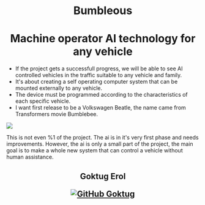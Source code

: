 
<h1 align='center'> Bumbleous </h1>

<h1 align='center'> Machine operator AI technology for any vehicle </h1> 

- If the project gets a successfull progress, we will be able to see AI controlled vehicles in the traffic suitable to any vehicle and family.
- It's about creating a self operating computer system that can be mounted externally to any vehicle.
- The device must be programmed according to the characteristics of each specific vehicle. 
- I want first release to be a Volkswagen Beatle, the name came from Transformers movie Bumblebee.
 

<img src="https://github.com/cyber9unk/Bumbleous/blob/main/screenshots/Screenshot%202022-02-19%2021.36.34.png?raw=true">

This is not even %1 of the project. The ai is in it's very first phase and needs improvements. 
However, the ai is only a small part of the project, the main goal is to make a whole new system that can control a vehicle without human assistance.


<h2 align='center'>
Goktug Erol

[![GitHub Goktug](https://img.shields.io/badge/GitHub-100000?style=for-the-badge&logo=github&logoColor=white)](https://github.com/goktugerol-dev)  
  
<h4 align='center'>
<h4 align='center'>
 </h4>
  
